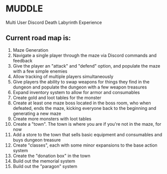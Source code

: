# MUDDLE
Multi User Discord Death Labyrinth Experience

## Current road map is:
1. Maze Generation
1. Navigate a single player through the maze via Discord commands and feedback
1. Give the player an "attack" and "defend" option, and populate the maze with a few simple enemies
1. Allow tracking of multiple players simultaneously
1. Give players the ability to swap weapons for things they find in the dungeon and populate the dungeon with a few weapon treasures
1. Expand inventory system to allow for armor and consumables
1. Create gold and loot tables for the monster
1. Create at least one maze boss located in the boss room, who when defeated, ends the maze, kicking everyone back to the beginning and generating a new maze
1. Create more monsters with loot tables
1. Create a "town". The town is where you are if you're not in the maze, for now
1. Add a store to the town that sells basic equipment and consumables and buys dungeon treasure
1. Create "classes", each with some minor expansions to the base action system 
1. Create the "donation box" in the town
1. Build out the memorial system
1. Build out the "paragon" system
